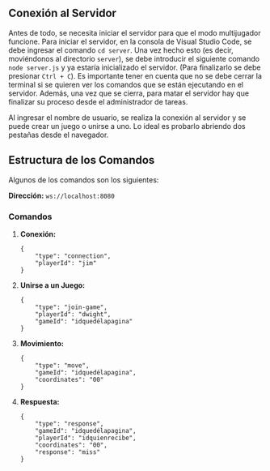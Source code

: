 ## Conexión al Servidor

Antes de todo, se necesita iniciar el servidor para que el modo multijugador funcione. Para iniciar el servidor, en la consola de Visual Studio Code, se debe ingresar el comando `cd server`. Una vez hecho esto (es decir, moviéndonos al directorio `server`), se debe introducir el siguiente comando `node server.js` y ya estaría inicializado el servidor. (Para finalizarlo se debe presionar `Ctrl + C`). Es importante tener en cuenta que no se debe cerrar la terminal si se quieren ver los comandos que se están ejecutando en el servidor. Además, una vez que se cierra, para matar el servidor hay que finalizar su proceso desde el administrador de tareas.

Al ingresar el nombre de usuario, se realiza la conexión al servidor y se puede crear un juego o unirse a uno. Lo ideal es probarlo abriendo dos pestañas desde el navegador. 

## Estructura de los Comandos

Algunos de los comandos son los siguientes:

**Dirección:** `ws://localhost:8080`

### Comandos

1. **Conexión:**
    ```
    {
        "type": "connection",
        "playerId": "jim"
    }
    ```

2. **Unirse a un Juego:**
    ```
    {
        "type": "join-game",
        "playerId": "dwight",
        "gameId": "idquedélapagina"
    }
    ```

3. **Movimiento:**
    ```
    {
        "type": "move",
        "gameId": "idquedélapagina",
        "coordinates": "00"
    }
    ```

4. **Respuesta:**
    ```
    {
        "type": "response",
        "gameId": "idquedélapagina",
        "playerId": "idquienrecibe",
        "coordinates": "00",
        "response": "miss"
    }
    ```